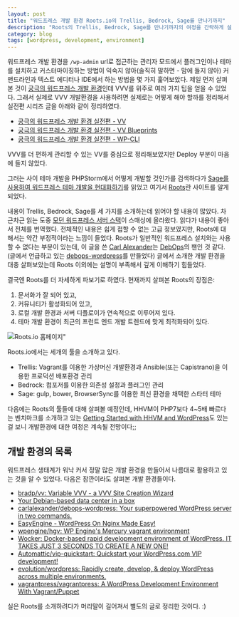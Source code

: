 ```yaml
---
layout: post
title: "워드프레스 개발 환경 Roots.io의 Trellis, Bedrock, Sage를 만나기까지"
description: "Roots의 Trellis, Bedrock, Sage를 만나기까지의 여정을 간략하게 설명하고, 살펴본 개발 환경들을 정리했다."
category: blog
tags: [wordpress, development, environment]
---
```


워드프레스 개발 환경을 `/wp-admin` url로 접근하는 관리자 모드에서 플러그인이나 테마를 설치하고 커스터마이징하는 방법이 익숙지 않아(솔직히 말하면 - 맘에 들지 않아) 커맨드라인과 텍스트 에디터나 IDE에서 하는 방법을 몇 가지 훑어보았다. 제일 먼저 살펴본 것이 [궁극의 워드프레스 개발 환경](http://nolboo.kim/blog/2016/04/29/ultimate-wordpress-development-environment/)인데 VVV를 위주로 여러 가지 팁을 얻을 수 있었다. 그래서 실제로 VVV 개발환경을 사용하려면 실제로는 어떻게 해야 할까를 정리해서 실전편 시리즈 글을 아래와 같이 정리하였다.

* [궁극의 워드프레스 개발 환경 실전편 - VV](http://nolboo.github.io/blog/2016/05/10/ultimate-wordpress-development-environment-vv/) 
* [궁극의 워드프레스 개발 환경 실전편 - VV Blueprints](http://nolboo.github.io/blog/2016/05/14/ultimate-wordpress-development-environment-vv-blueprints/)
* [궁극의 워드프레스 개발 환경 실전편 - WP-CLI](http://nolboo.kim/blog/2016/05/16/ultimate-wordpress-development-environment-wp-cli/)

VVV를 더 편하게 관리할 수 있는 VV를 중심으로 정리해보았지만 Deploy 부분이 마음에 들지 않았다.

그러는 사이 테마 개발을 PHPStorm에서 어떻게 개발할 것인가를 검색하다가 
[Sage를 사용하여 워드프레스 테마 개발을 현대화하기](http://nolboo.kim/blog/2016/05/19/modernizing-wordpress-theme-development-with-sage/)를 읽었고 여기서 [Roots](https://roots.io/)란 사이트를 알게 되었다.

내용이 Trellis, Bedrock, Sage를 세 가지를 소개하는데 읽어야 할 내용이 많았다. 차근차근 읽는 도중 [모던 워드프레스 서버 스택](http://nolboo.kim/blog/2016/05/31/modern-wordpress-server-stack/)이 스매싱에 올라왔다. 읽다가 내용이 좋아서 전체를 번역했다. 전체적인 내용은 쉽게 접할 수 없는 고급 정보였지만, Roots에 대해서는 약간 부정적이라는 느낌이 들었다. Roots가 일반적인 워드프레스 설치와는 사용할 수 없다는 부분이 있는데, 이 글을 쓴 [Carl Alexander](https://carlalexander.ca/)는 [DebOps](http://debops.org/)의 팬인 것 같다.(글에서 언급하고 있는 [debops-wordpress](https://github.com/carlalexander/debops-wordpress)를 만들었다) 글에서 소개한 개발 환경을 대충 살펴보았는데 Roots 이외에는 설명이 부족해서 깊게 이해하기 힘들었다.

결국엔 Roots를 더 자세하게 파보기로 하였다. 현재까지 살펴본 Roots의 장점은:

1. 문서화가 잘 되어 있고,
2. 커뮤니티가 활성화되어 있고,
3. 로컬 개발 환경과 서버 디플로이가 연속적으로 이루어져 있다.
4. 테마 개발 환경이 최근의 프런트 엔드 개발 트렌드에 맞게 최적화되어 있다.

![Roots.io 홈페이지](https://c6.staticflickr.com/8/7446/27757896141_249f21c54f_c.jpg)"

Roots.io에서는 세개의 툴을 소개하고 있다.

* Trellis: Vagrant를 이용한 가상머신 개발환경과 Ansible(또는 Capistrano)을 이용한 프로덕션 배포환경 관리
* Bedrock: 컴포저를 이용한 의존성 설정과 플러그인 관리
* Sage: gulp, bower, BrowserSync를 이용한 최신 환경을 채택한 스타터 테마

다음에는 Roots의 툴들에 대해 살펴볼 예정인데, HHVM이 PHP7보다 4~5배 빠르다는 벤치마크를 소개하고 있는 [Getting Started with HHVM and WordPress](https://www.sitepoint.com/hhvm-and-wordpress/)도 있는 걸 보니 개발환경에 대한 여정은 계속될 전망이다;;

## 개발 환경의 목록

워드프레스 생태계가 워낙 커서 정말 많은 개발 환경을 만들어서 나름대로 활용하고 있는 것을 알 수 있었다. 다음은 잠깐이라도 살펴본 개발 환경들이다.

* [bradp/vv: Variable VVV - a VVV Site Creation Wizard](https://github.com/bradp/vv)
* [Your Debian-based data center in a box](http://debops.org/)
* [carlalexander/debops-wordpress: Your superpowered WordPress server in two commands.](https://github.com/carlalexander/debops-wordpress)
* [EasyEngine - WordPress On Nginx Made Easy!](https://easyengine.io/)
* [wpengine/hgv: WP Engine's Mercury vagrant environment](https://github.com/wpengine/hgv)
* [Wocker: Docker-based rapid development environment of WordPress. IT TAKES JUST 3 SECONDS TO CREATE A NEW ONE!](http://wckr.github.io/)
* [Automattic/vip-quickstart: Quickstart your WordPress.com VIP development!](https://github.com/Automattic/vip-quickstart)
* [evolution/wordpress: Rapidly create, develop, & deploy WordPress across multiple environments.](https://github.com/evolution/wordpress)
* [vagrantpress/vagrantpress: A WordPress Development Environment With Vagrant/Puppet](https://github.com/vagrantpress/vagrantpress)

실은 Roots를 소개하려다가 머리말이 길어져서 별도의 글로 정리한 것이다. :)



